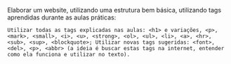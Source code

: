 Elaborar um website, utilizando uma estrutura bem básica, utilizando tags aprendidas durante as aulas práticas:
 
`Utilizar todas as tags explicadas nas aulas: <h1> e variações, <p>, <mark>, <small>, <i>, <u>, <strong>, <ol>, <ul>, <li>, <a>, <hr>, <sub>, <sup>, <blockquote>;
Utilizar novas tags sugeridas: <font>, <del>, <p>, <abbr> (a ideia é buscar estas tags na internet, entender como ela funciona e utilizar no texto).`
